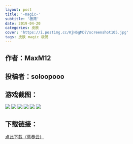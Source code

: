 ```yaml
---
layout: post
title: '-magic-'
subtitle: '极简'
date: 2019-04-20
categories: 皮肤
cover: 'https://i.postimg.cc/KjH6gMD7/screenshot105.jpg'
tags: 皮肤 magic 极简
---
```


## 作者：MaxM12

## 投稿者：soloopooo

## 游戏截图：

<img src="https://i.postimg.cc/5Nk4wH2R/screenshot100.jpg">

<img src="https://i.postimg.cc/MpMWtWcK/screenshot101.jpg">

<img src="https://i.postimg.cc/wBD980cC/screenshot102.jpg">


<img src="https://i.postimg.cc/pLFHzq7m/screenshot103.jpg">


<img src="https://i.postimg.cc/sXwds8BN/screenshot104.jpg">

<img src="https://i.postimg.cc/KjH6gMD7/screenshot105.jpg">



## 下载链接：

[点此下载（蓝奏云）](https://www.lanzous.com/i3ssmne)